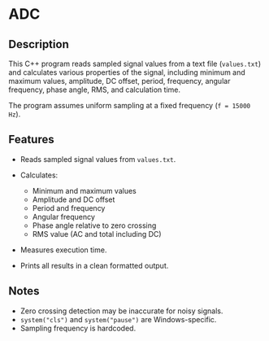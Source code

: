 # ADC

## Description

This C++ program reads sampled signal values from a text file (`values.txt`) and calculates various properties of the signal, including minimum and maximum values, amplitude, DC offset, period, frequency, angular frequency, phase angle, RMS, and calculation time.

The program assumes uniform sampling at a fixed frequency (`f = 15000 Hz`).

## Features

* Reads sampled signal values from `values.txt`.
* Calculates:

  * Minimum and maximum values
  * Amplitude and DC offset
  * Period and frequency
  * Angular frequency
  * Phase angle relative to zero crossing
  * RMS value (AC and total including DC)
* Measures execution time.
* Prints all results in a clean formatted output.

## Notes

* Zero crossing detection may be inaccurate for noisy signals.
* `system("cls")` and `system("pause")` are Windows-specific.
* Sampling frequency is hardcoded.

